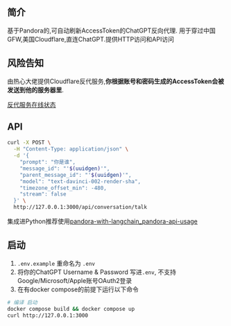 ## 简介
基于Pandora的,可自动刷新AccessToken的ChatGPT反向代理.
用于穿过中国GFW,美国Cloudflare,直连ChatGPT.提供HTTP访问和API访问

## 风险告知
由热心大佬提供Cloudflare反代服务,**你根据账号和密码生成的AccessToken会被发送到他的服务器里**.

[反代服务在线状态](https://status.fakeopen.com/)

## API

```bash
curl -X POST \
  -H "Content-Type: application/json" \
  -d '{
    "prompt": "你是谁",
    "message_id": "'$(uuidgen)'",
    "parent_message_id": "'$(uuidgen)'",
    "model": "text-davinci-002-render-sha",
    "timezone_offset_min": -480,
    "stream": false
  }' \
  http://127.0.0.1:3000/api/conversation/talk
```
集成进Python推荐使用[pandora-with-langchain_pandora-api-usage ](https://github.com/14790897/pandora-with-langchain_pandora-api-usage/blob/main/README.cn.md)

## 启动

1. `.env.example` 重命名为 `.env`
2. 将你的ChatGPT Username & Password 写进`.env`, 不支持Google/Microsoft/Apple账号OAuth2登录
3. 在有docker compose的前提下运行以下命令
```bash
# 编译 启动
docker compose build && docker compose up
curl http://127.0.0.1:3000
```
